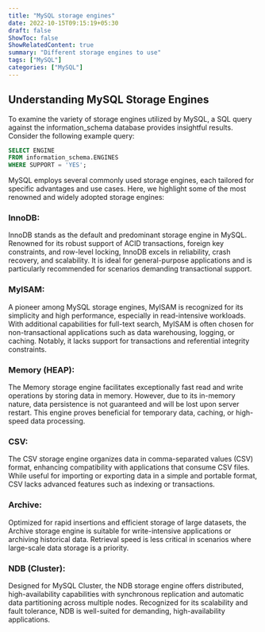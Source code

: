 ```yaml
---
title: "MySQL storage engines"
date: 2022-10-15T09:15:19+05:30
draft: false
ShowToc: false
ShowRelatedContent: true
summary: "Different storage engines to use"
tags: ["MySQL"]
categories: ["MySQL"]
---
```



## Understanding MySQL Storage Engines
To examine the variety of storage engines utilized by MySQL, a SQL query against the information_schema database provides insightful results. Consider the following example query:

```sql
SELECT ENGINE
FROM information_schema.ENGINES
WHERE SUPPORT = 'YES';
```

MySQL employs several commonly used storage engines, each tailored for specific advantages and use cases. Here, we highlight some of the most renowned and widely adopted storage engines:

### InnoDB:
InnoDB stands as the default and predominant storage engine in MySQL. Renowned for its robust support of ACID transactions, foreign key constraints, and row-level locking, InnoDB excels in reliability, crash recovery, and scalability. It is ideal for general-purpose applications and is particularly recommended for scenarios demanding transactional support.

### MyISAM:
A pioneer among MySQL storage engines, MyISAM is recognized for its simplicity and high performance, especially in read-intensive workloads. With additional capabilities for full-text search, MyISAM is often chosen for non-transactional applications such as data warehousing, logging, or caching. Notably, it lacks support for transactions and referential integrity constraints.

### Memory (HEAP):
The Memory storage engine facilitates exceptionally fast read and write operations by storing data in memory. However, due to its in-memory nature, data persistence is not guaranteed and will be lost upon server restart. This engine proves beneficial for temporary data, caching, or high-speed data processing.

### CSV:
The CSV storage engine organizes data in comma-separated values (CSV) format, enhancing compatibility with applications that consume CSV files. While useful for importing or exporting data in a simple and portable format, CSV lacks advanced features such as indexing or transactions.

### Archive:
Optimized for rapid insertions and efficient storage of large datasets, the Archive storage engine is suitable for write-intensive applications or archiving historical data. Retrieval speed is less critical in scenarios where large-scale data storage is a priority.

### NDB (Cluster):
Designed for MySQL Cluster, the NDB storage engine offers distributed, high-availability capabilities with synchronous replication and automatic data partitioning across multiple nodes. Recognized for its scalability and fault tolerance, NDB is well-suited for demanding, high-availability applications.